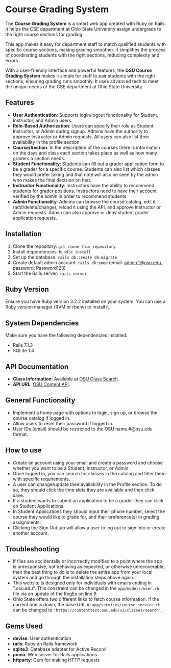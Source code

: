 # Course Grading System

The **Course Grading System** is a smart web app created with Ruby on Rails. It helps the CSE department at Ohio State University assign undergrads to the right course sections for grading.

This app makes it easy for department staff to match qualified students with specific course sections, making grading smoother. It simplifies the process of coordinating students with the right sections, reducing complexity and errors.

With a user-friendly interface and powerful features, the **OSU Course Grading System** makes it simple for staff to pair students with the right sections, ensuring grading runs smoothly. It uses advanced tech to meet the unique needs of the CSE department at Ohio State University.

## Features

- **User Authentication**: Supports login/logout functionality for Student, Instructor, and Admin users.
- **Role-Based Authorization**: Users can specify their role as Student, Instructor, or Admin during signup. Admins have the authority to approve Instructor or Admin requests. All users can also list their availability in the profile section.
- **Course/Section**: In the description of the courses there is information on the days and class each section takes place as well as how many graders a section needs.
- **Student Functionality**: Students can fill out a grader application form to be a grader for a specific course. Students can also list which classes they would prefer taking and that note will also be seen by the admin who makes the final decision on that.
- **Instructor Functionality**: Instructors have the ability to recommend students for grader positions. Instructors need to have their account verified by the admin in order to recommend students.
- **Admin Functionality**: Admins can browse the course catalog, edit it (add/delete/change), reload it using the API, and approve Instructor or Admin requests. Admin can also approve or deny student grader application requests.

## Installation

1. Clone the repository: `git clone this repository`
2. Install dependencies: `bundle install`
3. Set up the database: `rails db:create db:migrate`
4. Create default admin account: `rails db:seed` (email: admin.1@osu.edu, password: Password123)
5. Start the Rails server: `rails server`

## Ruby Version

Ensure you have Ruby version 3.2.2 installed on your system. You can use a Ruby version manager (RVM or rbenv) to install it.

## System Dependencies

Make sure you have the following dependencies installed:

- Rails 7.1.3
- SQLite 1.4

## API Documentation

- **Class Information**: Available at [OSU Class Search](https://class-search-api.osu.edu/v1/classes/search).
- **API URL**: [OSU Content API](https://content.osu.edu/v2/classes/search).

## General Functionality

- Implement a home page with options to login, sign up, or browse the course catalog if logged in.
- Allow users to reset their password if logged in.
- User IDs (email) should be restricted to the OSU name.#@osu.edu format.

## How to use

- Create an account using your email and create a password and choose whether you want to be a Student, Instructor, or Admin.
- Once logged in, you can search for classes in the catalog and filter them with specific requirements.
- A user can change/update their availability in the Profile section. To do so, they should click the time slots they are available and then click save.
- If a student wants to submit an application to be a grader they can click on Student Applications.
- In Student Applications they should input their phone number, select the course they would like to grade for, and their preference(s) in grading assignments.
- Clicking the Sign Out tab will allow a user to log out to sign into or create another account.

## Troubleshooting

- If files are accidentally or incorrectly modified to a point where the app is unresponsive, not behaving as expected, or otherwise unrecoverable, then the best thing to do is to delete the entire app from your local system and go through the installation steps above again.
- This website is designed only for individuals with emails ending in ".osu.edu". This constraint can be changed in the `app/models/user.rb` file via an update of the RegEx on line 9.
- Ohio State offers two different links to fetch course information. If the current one is down, the base URL in `app/services/course_service.rb` can be changed to `'https://contenttest.osu.edu/v2/classes/search'`.

## Gems Used

- **devise**: User authentication
- **rails**: Ruby on Rails framework
- **sqlite3**: Database adapter for Active Record
- **puma**: Web server for Rails applications
- **httparty**: Gem for making HTTP requests

